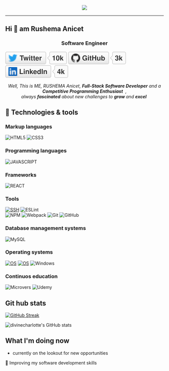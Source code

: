 

<p align="center">
  <img src="https://github.com/thompsonemerson/thompsonemerson/raw/master/cover-thompson.png" height="200"/>
</p>
<hr>

## Hi 👋 am Rushema Anicet

<h3 align="center">Software Engineer</h3>

<a href="https://twitter.com/rushemaa"><img src="imgs/twitter.svg" alt="Twitter"></a>
<a href="https://github.com/rushemaa"><img src="imgs/github.svg" alt="GitHub"></a>
<a href="https://www.linkedin.com/in/rushema-anicet-77494088/"><img src="imgs/linkedin.svg" alt="LinkedIn"></a>

<p align="center">
  <em>
   Well, This is ME, RUSHEMA Anicet, 
    <b>Full-Stack Software Developer</b> and a <b>Competitive Programming Enthusiast</b>&nbsp;&nbsp,<br>always <b>
fascinated</b>
    about new challenges to 
    <b>grow </b> and 
    <b>excel</b>&nbsp
  </em> 
  <br>
</p> 

## 🔧 Technologies & tools

### Markup languages
![HTML5](https://img.shields.io/badge/-HTML5-E34F26?style=flat-square&logo=html5&logoColor=white)
![CSS3](https://img.shields.io/badge/-CSS3-1572B6?style=flat-square&logo=css3)

### Programming languages

<img src="https://th.bing.com/th/id/R.3c7053268b216e0f3cd081fdcff3c1e9?rik=%2fCD4EjWyxYCGlw&pid=ImgRaw&r=0" alt="JAVASCRIPT" style="display: inline; width: 50px;height: 50px;"/>


### Frameworks
<img src="https://th.bing.com/th/id/R.f81a6f373c244b1f70f4b7402b5ab372?rik=rbXh4ieLuKt%2bmA&riu=http%3a%2f%2flogos-download.com%2fwp-content%2fuploads%2f2016%2f09%2fReact_logo_logotype_emblem.png&ehk=QhGOkKcUKCU7FBQgHOajOiJqJBACUTD2Ni6LsfqzCEA%3d&risl=&pid=ImgRaw&r=0" style="width: 40px;height: 40px;" alt="REACT" /> 

### Tools
[![SSH](https://img.shields.io/badge/ssh%20work-SHA256:E+crL8t0SgSRxkiGo60mWoA7G5GNi0InPCU0p6IS8b8-blue?style=flat-square&logo=1password&logoColor=white)](https://docs.github.com/en/authentication/managing-commit-signature-verification/about-commit-signature-verification)
![ESLint](https://img.shields.io/badge/ESLint-4B3263?style=flat&logo=eslint&logoColor=white)  
![NPM](https://img.shields.io/badge/NPM-CB3837.svg?logo=npm)
![Webpack](https://img.shields.io/badge/webpack-%238DD6F9.svg?style=flat&logo=webpack&logoColor=black)
![Git](https://img.shields.io/badge/-Git-black?style=flat-square&logo=git)
![GitHub](https://img.shields.io/badge/-GitHub-181717?style=flat-square&logo=github)

### Database management systems
![MySQL](https://img.shields.io/badge/-MySQL-black?style=flat-square&logo=mysql)
### Operating systems
[![OS](https://img.shields.io/badge/OS-Linux-informational?style=flat-square&logo=linux&logoColor=white)](https://en.wikipedia.org/wiki/Linux)
[![OS](https://img.shields.io/badge/OS-macOS-informational?style=flat-square&logo=apple&logoColor=white)](https://en.wikipedia.org/wiki/MacOS)
![Windows](https://img.shields.io/badge/Windows-0078D6?style=flat&logo=windows&logoColor=white)

### Continuos education

![Microvers](https://img.shields.io/badge/Microverse-blueviolet)
![Udemy](https://img.shields.io/badge/Udemy-A435F0?style=flat&logo=Udemy&logoColor=white)

## Git hub stats

[![GitHub Streak](https://streak-stats.demolab.com?user=rushemaa&theme=dark)](https://git.io/streak-stats)

![divinecharlotte's GitHub stats](https://github-readme-stats.vercel.app/api?username=rushemaa&count_private=true&theme=dark&show_icons=true&bg_color=F6F8FA0F&title_color=00DB49&text_color=8A8FA0&icon_color=FFBC00&border_color=AFB8C175)

## What I'm doing now
- currently on the lookout for new opportunities

🌱 Improving my software development skills





<!--
**rushemaa/rushemaa** is a ✨ _special_ ✨ repository because its `README.md` (this file) appears on your GitHub profile.

Here are some ideas to get you started:

- 🔭 I’m currently working on ...
- 🌱 I’m currently learning ...
- 👯 I’m looking to collaborate on ...
- 🤔 I’m looking for help with ...
- 💬 Ask me about ...
- 📫 How to reach me: ...
- 😄 Pronouns: ...
- ⚡ Fun fact: ...
-->
